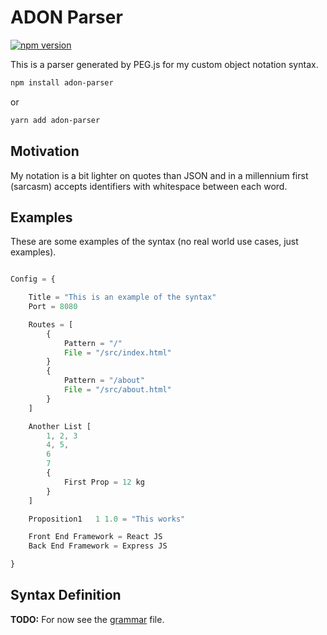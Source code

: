 # ADON Parser

[![npm version](https://badge.fury.io/js/adon-parser.svg)](https://www.npmjs.com/package/adon-parser)

This is a parser generated by PEG.js for my custom object notation syntax. 

```bash
npm install adon-parser
```
or
```bash
yarn add adon-parser
```

## Motivation

My notation is a bit lighter on quotes than JSON and in a millennium first (sarcasm) accepts identifiers with whitespace between each word.

## Examples

These are some examples of the syntax (no real world use cases, just examples).

```javascript

Config = {

    Title = "This is an example of the syntax"
    Port = 8080

    Routes = [
        {
            Pattern = "/"
            File = "/src/index.html"
        }
        {
            Pattern = "/about"
            File = "/src/about.html"
        }
    ]

    Another List [
        1, 2, 3
        4, 5,
        6
        7
        { 
            First Prop = 12 kg
        }
    ]

    Proposition1   1 1.0 = "This works"

    Front End Framework = React JS
    Back End Framework = Express JS

}

```

## Syntax Definition

**TODO:** For now see the [grammar](./grammar.pegjs) file.